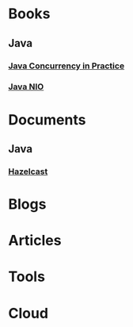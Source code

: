 # Books
## Java
### [Java Concurrency in Practice](books/java_concurrency_in_practice/jcip.md)
### [Java NIO](books/java_nio/jn.md)

# Documents
## Java
### [Hazelcast](documents/hazelcast.md)

# Blogs

# Articles

# Tools

# Cloud
